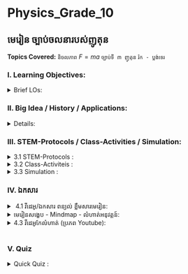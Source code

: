 # Physics_Grade_10



## មេរៀន ច្បាប់ចលនារបស់ញូតុន
**Topics Covered:** `និចលភាព` $F = ma$ `ច្បាប់ទី ៣ ញូតុន` `រ៉ក - ប្លង់ទេរ` 
<br>

### I. Learning Objectives: 

<details>
  <summary> Brief LOs:</summary>
  <br/>

<!--START_SECTION:activity-->

- Understand Newton's first law of motion and its implications
- Explain Newton's second law of motion and apply it to calculate force, mass, and acceleration
- Comprehend Newton's third law of motion and analyze action-reaction pairs
- Apply Newton's laws to real-world scenarios and practical applications
- Develop problem-solving skills using Newton's laws of motion

  
<!--END_SECTION:activity-->
</details> 

### II. Big Idea / History / Applications: 
<details>
  <summary> Details:</summary>
  <br/>

<!--START_SECTION:activity-->

#### 2.1 Big Ideas of Newton’s Laws of Motion:  
Newton’s Laws of Motion revolutionized the way we understand the physical world, providing a framework for almost everything in mechanics—from the motion of planets to why a soccer ball rolls across the field. These laws unlock the secrets behind movement, forces, and interactions, forming the foundation of physics. 

###### 1. First Law (Law of Inertia):  
Imagine pushing a shopping cart—without a push, it stays still. Newton’s first law explains that objects resist changes to their state of motion. This law reveals why things don't just move on their own: an object at rest stays at rest, and an object in motion stays in motion unless acted upon by an outside force. It's like a hidden rule that governs all movement around us, from a parked car to a drifting skateboard.

###### 2. Second Law (F=ma): 
Ever wonder why heavier objects are harder to push? Newton’s second law explains how force and mass interact. The acceleration of an object depends on how much force you apply and the object’s mass. This law is why race cars are light—they can speed up quickly because they don't have much mass to push against the force.

###### 3. Third Law (Action-Reaction): 
If you've ever jumped off a boat and watched it drift away, you’ve experienced Newton’s third law: For every action, there’s an equal and opposite reaction. This law governs everything from rocket launches to how fish swim. It's the hidden dance of forces that balance our world.

#### 2.2 The Story Behind Newton’s Discovery:  
Newton’s genius didn’t arrive in a flash—it was built upon centuries of curiosity. The ancient Greeks believed that heavy objects fall faster than light ones, a view that would remain unchallenged for centuries. In the late 16th century, Galileo Galilei turned this idea upside down by showing that all objects fall at the same rate in a vacuum, regardless of weight. Galileo’s experiments laid the groundwork, but it was Isaac Newton who connected the dots.

In the mid-1600s, Newton famously wondered about gravity after watching an apple fall from a tree (though whether that exact moment sparked the revelation is debated!). This led him to think about the forces that govern all motion, from falling apples to the orbits of planets. Newton built upon Galileo’s discoveries, combining them with his own insights into force and acceleration to create the laws of motion. These laws became the bedrock of classical physics, transforming our understanding of the universe.

#### 2.3 Why It Matters:  
Newton’s laws explain nearly everything we experience in daily life—whether it's the way we walk, ride a bike, or even launch a spacecraft. They make the world less mysterious and more amazing. Understanding these laws gives us the power to explore the universe, build incredible machines, and improve our lives. These ideas shaped the modern world, and appreciating them is like holding the key to understanding how everything around you works.



  
<!--END_SECTION:activity-->
</details> 


### III. STEM-Protocols / Class-Activities / Simulation: 

<details>
  <summary> 3.1 STEM-Protocols :</summary>
  <br/>

<!--START_SECTION:activity-->
  - [Lab-1]()
  - [Lab-2]()
  - [Lab-3]()  
<!--END_SECTION:activity-->
</details> 
<details>
  <summary> 3.2 Class-Activiteis :</summary>
  <br/>

<!--START_SECTION:activity-->
  - [inertia]()
  - [Newtow Second law]()
  - [Water Rocket]()  
<!--END_SECTION:activity-->
</details> 
<details>
  <summary> 3.3 Simulation :</summary>
  <br/>

<!--START_SECTION:activity-->
  - [PhET-Forces and Motion](https://phet.colorado.edu/en/simulations/forces-and-motion-basics)
  - [Ramp Pulley](https://ophysics.com/f3.html)
  
<!--END_SECTION:activity-->
</details> 


### IV. ឯកសារ
<details>
  <summary>​​​​​​​ 4.1 វីដេអូ/ឯកសារ ពន្យល់ ខ្លឹមសារមេរៀន:</summary>
  <br/>

<!--START_SECTION:activity-->

    * [🎬 មេរៀន ទ្រឹស្តីស៊ីនេទិចនៃឧស្ម័ន បង្រៀនដោយលោកគ្រូ យិន អ៊ាង (MoEYS Official)](https://youtube.com/playlist?list=PL2G_O4s8LpX-srF-aHX8k2O_Dg3LqQ9jm)
    * [🎬 មេរៀន ទ្រឹស្តីស៊ីនេទិចនៃឧស្ម័ន បង្រៀនដោយលោកគ្រូហាក់ កុសល Full Playlist](https://www.youtube.com/playlist?list=PLH3117ApWampfSrIezrqrQY7Tz2exIqns) 

<!--END_SECTION:activity-->
</details> 

<details>
  <summary>មេរៀនសង្ខេប - Mindmap - លំហាត់អនុវត្តន៍:</summary>
  <br/>

<!--START_SECTION:activity-->

    * [Mind-Map]()
    * [📚 T.Physics Summary]() 
    * [📚 Lesson Practice Exercises]()

<!--END_SECTION:activity-->
</details> 
<details>
  <summary> 4.3 វីដេអូកែលំហាត់ (ប្រភព Youtube): </summary>
  <br/>

<!--START_SECTION:activity-->
    * [Ex-1]()
    * [Ex-2]()
    * [Ex-3]()
    * [Ex-4]()
    * [Ex-5]()
  
<!--END_SECTION:activity-->
</details> 
      


 
 <br>
 
### V. Quiz

<details>
  <br/>
<summary>  Quick Quiz :</summary>
<!--START_SECTION:activity-->


![alt text](https://github.com/Tulamechatronics/Physics_Grade_10/blob/main/Folder/sample-quiz-animation.gif)
  
<!--END_SECTION:activity-->
</details>


<br>
<br>
  

